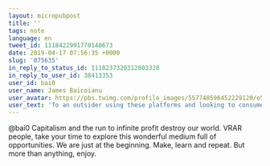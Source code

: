 ```yaml
---
layout: micropubpost
title: ''
tags: note
language: en
tweet_id: 1118422991770140673
date: 2019-04-17 07:56:35 +0000
slug: '075635'
in_reply_to_status_id: 1118237320312803328
in_reply_to_user_id: 38413353
user_id: bai0
user_name: James Baicoianu
user_avatar: https://pbs.twimg.com/profile_images/557748596452229120/o5pTRDq4.jpeg
user_text: 'To an outsider using these platforms and looking to consume experiences, these creations can often feel janky, pointless, and completely lacking in context - like an empty lot. "What''s the point of an empty lot?" they ask. "Why would anyone go there?" 8/'
---
```

@bai0 Capitalism and the run to infinite profit destroy our world. VRAR people, take your time to explore this wonderful medium full of opportunities. We are just at the beginning. Make, learn and repeat. But more than anything, enjoy.
